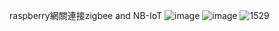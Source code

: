 raspberry網關連接zigbee and NB-IoT
![image](https://user-images.githubusercontent.com/56072433/137338146-b15c1195-b0c1-4d67-b3fc-8cddaad03dd5.png)
![image](https://user-images.githubusercontent.com/56072433/137338497-2dc5c82c-771d-4e46-9b8f-64053f464910.png)
![1529](https://user-images.githubusercontent.com/56072433/137339097-ee233683-0828-4152-b3bf-aa00d755a77c.jpg)
